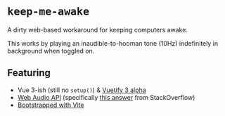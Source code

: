 # `keep-me-awake`

A dirty web-based workaround for keeping computers awake.

This works by playing an inaudible-to-hooman tone (10Hz) indefinitely in background when toggled on.



## Featuring

- Vue 3-ish (still no `setup()`) & [Vuetify 3 alpha](https://next.vuetifyjs.com/en)
- [Web Audio API](https://developer.mozilla.org/en-US/docs/Web/API/Web_Audio_API) (specifically [this answer](https://stackoverflow.com/a/16573282) from StackOverflow)
- [Bootstrapped with Vite](https://vitejs.dev/)
